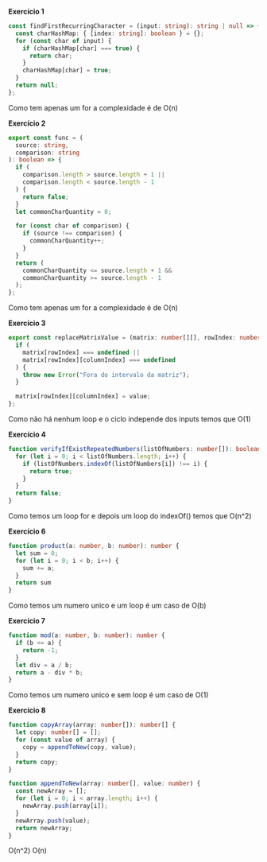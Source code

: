 **Exercício 1**
```Typescript
const findFirstRecurringCharacter = (input: string): string | null => {
  const charHashMap: { [index: string]: boolean } = {};
  for (const char of input) {
    if (charHashMap[char] === true) {
      return char;
    }
    charHashMap[char] = true;
  }
  return null;
};
```
Como tem apenas um for a complexidade é de O(n)

**Exercício 2**
```Typescript
export const func = (
  source: string,
  comparison: string
): boolean => {
  if (
    comparison.length > source.length + 1 ||
    comparison.length < source.length - 1
  ) {
    return false;
  }
  let commonCharQuantity = 0;

  for (const char of comparison) {
    if (source !== comparison) {
      commonCharQuantity++;
    }
  }
  return (
    commonCharQuantity <= source.length + 1 &&
    commonCharQuantity >= source.length - 1
  );
};
```
Como tem apenas um for a complexidade é de O(n)

**Exercício 3**
```Typescript
export const replaceMatrixValue = (matrix: number[][], rowIndex: number, columnIndex: number, value: number): void => {
  if (
    matrix[rowIndex] === undefined ||
    matrix[rowIndex][columnIndex] === undefined
  ) {
    throw new Error("Fora do intervalo da matriz");
  }

  matrix[rowIndex][columnIndex] = value;
};
```
Como não há nenhum loop e o ciclo independe dos inputs temos que O(1)

**Exercício 4**
```Typescript
function verifyIfExistRepeatedNumbers(listOfNumbers: number[]): boolean {
  for (let i = 0; i < listOfNumbers.length; i++) {
    if (listOfNumbers.indexOf(listOfNumbers[i]) !== i) {
      return true;
    }
  }
  return false;
}
```
Como temos um loop for e depois um loop do indexOf() temos que O(n^2)

**Exercício 6**
```Typescript
function product(a: number, b: number): number {
  let sum = 0;
  for (let i = 0; i < b; i++) {
    sum += a;
  }
  return sum
}
```
Como temos um numero unico e um loop é um caso de O(b)

**Exercício 7**
```Typescript
function mod(a: number, b: number): number {
  if (b <= a) {
    return -1;
  }
  let div = a / b;
  return a - div * b;
}
```
Como temos um numero unico e sem loop é um caso de O(1)

**Exercício 8**
```Typescript
function copyArray(array: number[]): number[] {
  let copy: number[] = [];
  for (const value of array) {
    copy = appendToNew(copy, value);
  }
  return copy;
}

function appendToNew(array: number[], value: number) {
  const newArray = [];
  for (let i = 0; i < array.length; i++) {
    newArray.push(array[i]);
  }
  newArray.push(value);
  return newArray;
}
```
O(n^2) O(n) 